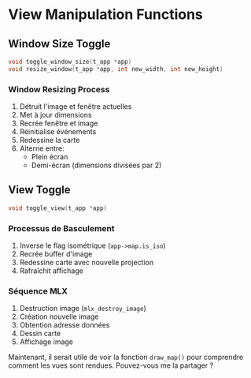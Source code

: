 # View Manipulation Functions

## Window Size Toggle
```c
void toggle_window_size(t_app *app)
void resize_window(t_app *app, int new_width, int new_height)
```

### Window Resizing Process
1. Détruit l'image et fenêtre actuelles
2. Met à jour dimensions
3. Recrée fenêtre et image
4. Réinitialise événements
5. Redessine la carte
6. Alterne entre:
   - Plein écran
   - Demi-écran (dimensions divisées par 2)

## View Toggle
```c
void toggle_view(t_app *app)
```

### Processus de Basculement
1. Inverse le flag isométrique (`app->map.is_iso`)
2. Recrée buffer d'image
3. Redessine carte avec nouvelle projection
4. Rafraîchit affichage

### Séquence MLX
1. Destruction image (`mlx_destroy_image`)
2. Création nouvelle image
3. Obtention adresse données
4. Dessin carte
5. Affichage image

Maintenant, il serait utile de voir la fonction `draw_map()` pour comprendre comment les vues sont rendues. Pouvez-vous me la partager ?